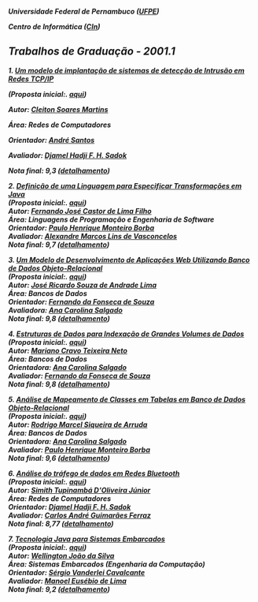 ***Universidade Federal de Pernambuco ([UFPE](http://www.ufpe.br/))***

***Centro de Informática ([CIn](http://www.cin.ufpe.br/))***

## ***Trabalhos de Graduação \- 2001.1***

***1\. [Um modelo de implantação de sistemas de detecção de Intrusão em Redes TCP/IP](http://www.cin.ufpe.br/~tg/2001-1/csm.zip)***

   ***(Proposta inicial:. [aqui](http://www.cin.ufpe.br/~tg/2001-1/csm-proposta.doc))***

   ***Autor: [Cleiton Soares Martins](http://www.cin.ufpe.br/~csm)***

   ***Área: Redes de Computadores***

   ***Orientador: [André Santos](http://www.cin.ufpe.br/~alms)***

   ***Avaliador: [Djamel Hadji F. H. Sadok](http://www.cin.ufpe.br/~jamel)***

   ***Nota final: 9,3 ([detalhamento](http://www.cin.ufpe.br/~tg/2001-1/detalhamento-notas.html))***

***2\. [Definição de uma Linguagem para Especificar Transformações em Java](http://www.cin.ufpe.br/~tg/2001-1/fjclf.zip)***  
   ***(Proposta inicial:. [aqui](http://www.cin.ufpe.br/~tg/2001-1/fjclf-proposta.doc))***  
   ***Autor: [Fernando José Castor de Lima Filho](http://www.cin.ufpe.br/~fjclf)***  
   ***Área: Linguagens de Programação e Engenharia de Software***  
   ***Orientador: [Paulo Henrique Monteiro Borba](http://www.cin.ufpe.br/~phmb)***  
   ***Avaliador: [Alexandre Marcos Lins de Vasconcelos](http://www.cin.ufpe.br/~amlv)***  
   ***Nota final: 9,7 ([detalhamento](http://www.cin.ufpe.br/~tg/2001-1/detalhamento-notas.html))***

***3\. [Um Modelo de Desenvolvimento de Aplicações Web Utilizando Banco de Dados Objeto-Relacional](http://www.cin.ufpe.br/~tg/2001-1/jrsal.zip)***  
   ***(Proposta inicial:. [aqui](http://www.cin.ufpe.br/~tg/2001-1/jrsal-proposta.doc))***  
   ***Autor: [José Ricardo Souza de Andrade Lima](http://www.cin.ufpe.br/~jrsal)***  
   ***Área: Bancos de Dados***  
   ***Orientador: [Fernando da Fonseca de Souza](http://www.cin.ufpe.br/~fdfd)***  
   ***Avaliadora: [Ana Carolina Salgado](http://www.cin.ufpe.br/~acs)***  
   ***Nota final: 9,8 ([detalhamento](http://www.cin.ufpe.br/~tg/2001-1/detalhamento-notas.html))***

***4\. [Estruturas de Dados para Indexação de Grandes Volumes de Dados](http://www.cin.ufpe.br/~tg/2001-1/mctn.doc)***  
   ***(Proposta inicial:. [aqui](http://www.cin.ufpe.br/~tg/2001-1/mctn-proposta.doc))***  
   ***Autor: [Mariano Cravo Teixeira Neto](http://www.cin.ufpe.br/~mctn)***  
   ***Área: Bancos de Dados***  
   ***Orientadora: [Ana Carolina Salgado](http://www.cin.ufpe.br/~acs)***  
   ***Avaliador: [Fernando da Fonseca de Souza](http://www.cin.ufpe.br/~fdfd)***  
   ***Nota final: 9,8 ([detalhamento](http://www.cin.ufpe.br/~tg/2001-1/detalhamento-notas.html))***

***5\. [Análise de Mapeamento de Classes em Tabelas em Banco de Dados Objeto-Relacional](http://www.cin.ufpe.br/~tg/2001-1/rmsa.doc)***  
   ***(Proposta inicial:. [aqui](http://www.cin.ufpe.br/~tg/2001-1/rmsa-proposta.doc))***  
   ***Autor: [Rodrigo Marcel Siqueira de Arruda](http://www.cin.ufpe.br/~rmsa)***  
   ***Área: Bancos de Dados***  
   ***Orientadora: [Ana Carolina Salgado](http://www.cin.ufpe.br/~acs)***  
   ***Avaliador: [Paulo Henrique Monteiro Borba](http://www.cin.ufpe.br/~phmb)***  
   ***Nota final: 9,6 ([detalhamento](http://www.cin.ufpe.br/~tg/2001-1/detalhamento-notas.html))***

***6\. [Análise do tráfego de dados em Redes Bluetooth](http://www.cin.ufpe.br/~tg/2001-1/stdj.doc)***  
   ***(Proposta inicial:. [aqui](http://www.cin.ufpe.br/~tg/2001-1/stdj-proposta.doc))***  
   ***Autor: [Simith Tupinambá D'Oliveira Júnior](http://www.cin.ufpe.br/~stdj)***  
   ***Área: Redes de Computadores***  
   ***Orientador: [Djamel Hadji F. H. Sadok](http://www.cin.ufpe.br/~jamel)***  
   ***Avaliador: [Carlos André Guimarães Ferraz](http://www.cin.ufpe.br/~cagf)***  
   ***Nota final: 8,77 ([detalhamento](http://www.cin.ufpe.br/~tg/2001-1/detalhamento-notas.html))***

***7\. [Tecnologia Java para Sistemas Embarcados](http://www.cin.ufpe.br/~tg/2001-1/wjs.doc)***  
   ***(Proposta inicial:. [aqui](http://www.cin.ufpe.br/~tg/2001-1/wjs-proposta.doc))***  
   ***Autor: [Wellington João da Silva](http://www.cin.ufpe.br/~wjs)***  
   ***Área: Sistemas Embarcados (Engenharia da Computação)***  
   ***Orientador: [Sérgio Vanderlei Cavalcante](http://www.cin.ufpe.br/~svc)***  
   ***Avaliador: [Manoel Eusébio de Lima](http://www.cin.ufpe.br/~mel)***  
   ***Nota final: 9,2 ([detalhamento](http://www.cin.ufpe.br/~tg/2001-1/detalhamento-notas.html))***

